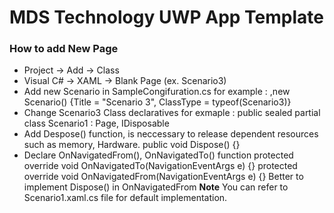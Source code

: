 # MDS Technology UWP App Template 

### How to add New Page
* Project -> Add -> Class 
* Visual C# -> XAML -> Blank Page (ex. Scenario3) 
* Add new Scenario in SampleCongifuration.cs 
  for example :  ,new Scenario() {Title = "Scenario 3", ClassType = typeof(Scenario3)}
* Change Scenario3 Class declaratives 
  for exmaple : public sealed partial class Scenario1 : Page, IDisposable 
* Add Despose() function, is neccessary to release dependent resources such as memory, Hardware. 
  public void Dispose() {}
* Declare OnNavigatedFrom(), OnNavigatedTo() function 
  protected override void OnNavigatedTo(NavigationEventArgs e) {}
  protected override void OnNavigatedFrom(NavigationEventArgs e) {}
  Better to implement Dispose() in OnNavigatedFrom 
**Note** You can refer to Scenario1.xaml.cs file for default implementation. 
   


 